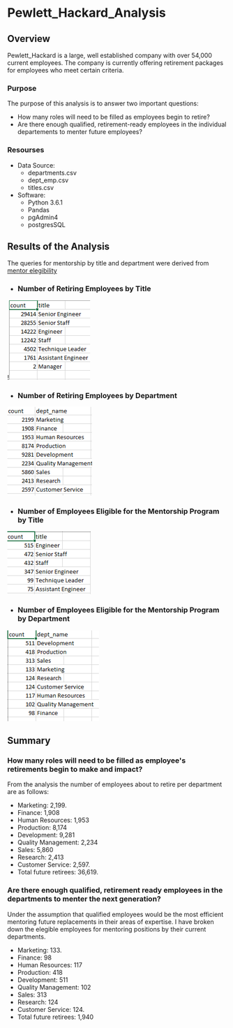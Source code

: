 # Pewlett_Hackard_Analysis

## Overview
Pewlett_Hackard is a large, well established company with over 54,000 current employees.  The company is currently offering retirement packages for employees who meet certain criteria.
### Purpose
The purpose of this analysis is to answer two important questions:
 - How many roles will need to be filled as employees begin to retire?
 - Are there enough qualified, retirement-ready employees in the individual departements to menter future employees?
### Resourses
 - Data Source:
   - departments.csv
   - dept_emp.csv
   - titles.csv
 - Software:
   - Python 3.6.1
   - Pandas
   - pgAdmin4
   - postgresSQL
   
## Results of the Analysis
The queries for mentorship by title and department were derived from [mentor elegibility](https://github.com/MiguelDi/Pewlett-Hackard-Analysis/blob/main/Challenge%20Data%20%26%20Queries/mentorship_eligibilty.csv)
 - ### Number of Retiring Employees by Title
 !![](Resources/Retirementbytitle.png)
 - ### Number of Retiring Employees by Department
![Retiring by Department](https://github.com/stephenanayashilliard/Pewlett_Hackard_Analysis/blob/main/Resources/Number%20of%20Retiring%20Employees%20by%20Department.png)
 - ### Number of Employees Eligible for the Mentorship Program by Title
![Elegible by title](https://github.com/stephenanayashilliard/Pewlett_Hackard_Analysis/blob/main/Resources/Elegible_titles.png)
 - ### Number of Employees Eligible for the Mentorship Program by Department
![Elegible by Department](https://github.com/stephenanayashilliard/Pewlett_Hackard_Analysis/blob/main/Resources/department_eligible_count.png)

## Summary
### How many roles will need to be filled as employee's retirements begin to make and impact?
From the analysis the number of employees about to retire per department are as follows:
   - Marketing: 2,199.
   - Finance: 1,908
   - Human Resources: 1,953
   - Production: 8,174
   - Development: 9,281
   - Quality Management: 2,234
   - Sales: 5,860
   - Research: 2,413
   - Customer Service: 2,597.
   - Total future retirees: 36,619.
 
### Are there enough qualified, retirement ready employees in the departments to menter the next generation?
Under the assumption that qualified employees would be the most efficient mentoring  future replacements in their areas of expertise.  I have broken down the elegible employees for mentoring positions by their current departments.
   - Marketing: 133.
   - Finance: 98
   - Human Resources: 117
   - Production: 418
   - Development: 511
   - Quality Management: 102
   - Sales: 313
   - Research: 124
   - Customer Service: 124.
   - Total future retirees: 1,940
